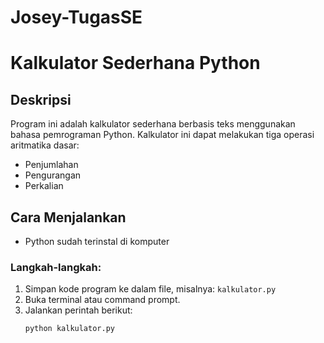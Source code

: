 # Josey-TugasSE
# Kalkulator Sederhana Python

## Deskripsi
Program ini adalah kalkulator sederhana berbasis teks menggunakan bahasa pemrograman Python. Kalkulator ini dapat melakukan tiga operasi aritmatika dasar:
- Penjumlahan
- Pengurangan
- Perkalian


## Cara Menjalankan
- Python sudah terinstal di komputer 

### Langkah-langkah:
1. Simpan kode program ke dalam file, misalnya: `kalkulator.py`
2. Buka terminal atau command prompt.
3. Jalankan perintah berikut:
   ```bash
   python kalkulator.py
